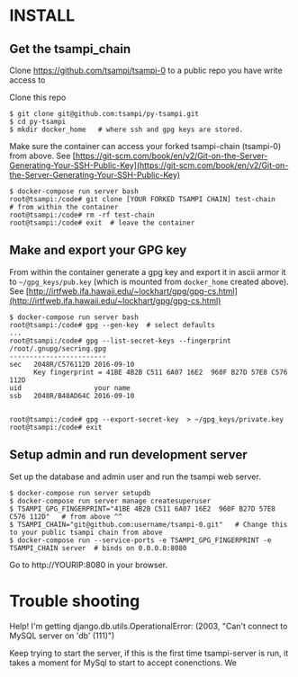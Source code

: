 # INSTALL 

## Get the tsampi_chain
Clone https://github.com/tsampi/tsampi-0 to a public repo you have write access to

Clone this repo

    $ git clone git@github.com:tsampi/py-tsampi.git 
    $ cd py-tsampi
    $ mkdir docker_home   # where ssh and gpg keys are stored.
    
Make sure the container can access your forked tsampi-chain (tsampi-0) from above. 
See [https://git-scm.com/book/en/v2/Git-on-the-Server-Generating-Your-SSH-Public-Key](https://git-scm.com/book/en/v2/Git-on-the-Server-Generating-Your-SSH-Public-Key)

    $ docker-compose run server bash
    root@tsampi:/code# git clone [YOUR FORKED TSAMPI CHAIN] test-chain     # from within the container
    root@tsampi:/code# rm -rf test-chain
    root@tsampi:/code# exit  # leave the container
    
## Make and export your GPG key
From within the container generate a gpg key and export it in ascii armor it to `~/gpg_keys/pub.key` (which is mounted from  `docker_home` created above). See [http://irtfweb.ifa.hawaii.edu/~lockhart/gpg/gpg-cs.html](http://irtfweb.ifa.hawaii.edu/~lockhart/gpg/gpg-cs.html)
    
    $ docker-compose run server bash
    root@tsampi:/code# gpg --gen-key  # select defaults
    ...
    root@tsampi:/code# gpg --list-secret-keys --fingerprint 
    /root/.gnupg/secring.gpg
    ------------------------
    sec   2048R/C576112D 2016-09-10
          Key fingerprint = 41BE 4B2B C511 6A07 16E2  960F B27D 57E8 C576 112D
    uid                  your name
    ssb   2048R/B48AD64C 2016-09-10

    
    root@tsampi:/code# gpg --export-secret-key  > ~/gpg_keys/private.key
    root@tsampi:/code# exit
    
## Setup admin and run development server
Set up the database and admin user and run the tsampi web server.

    $ docker-compose run server setupdb
    $ docker-compose run server manage createsuperuser  
    $ TSAMPI_GPG_FINGERPRINT="41BE 4B2B C511 6A07 16E2  960F B27D 57E8 C576 112D"   # from above ^^ 
    $ TSAMPI_CHAIN="git@github.com:username/tsampi-0.git"   # Change this to your public tsampi chain from above
    $ docker-compose run --service-ports -e TSAMPI_GPG_FINGERPRINT -e TSAMPI_CHAIN server  # binds on 0.0.0.0:8080

Go to http://YOURIP:8080 in your browser.

# Trouble shooting
Help! I'm getting 
    django.db.utils.OperationalError: (2003, "Can't connect to MySQL server on 'db' (111)")
    
Keep trying to start the server, if this is the first time tsampi-server is run, it takes a moment for MySql to start to accept conenctions. We
